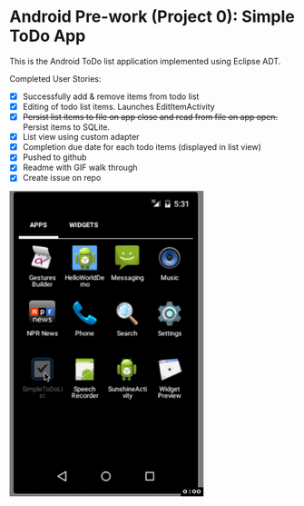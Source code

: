 
# Android Pre-work (Project 0): Simple ToDo App

This is the Android ToDo list application implemented using Eclipse ADT.

Completed User Stories:

* [X] Successfully add & remove items from todo list
* [X] Editing of todo list items. Launches EditItemActivity
* [X] ~~Persist list items to file on app close and read from file on app open.~~ Persist items to SQLite.
* [X] List view using custom adapter
* [X] Completion due date for each todo items (displayed in list view)
* [X] Pushed to github
* [X] Readme with GIF walk through
* [X] Create issue on repo

![Video walkthrough](todolist.gif)
